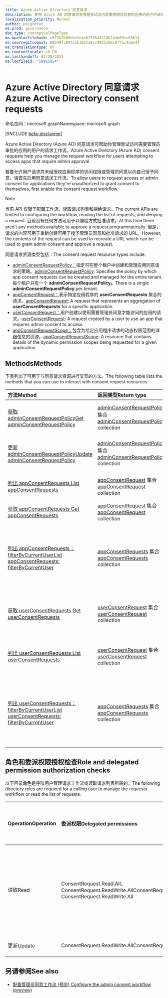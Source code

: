 ```yaml
---
title: Azure Active Directory 同意请求
description: 使用 Azure AD 同意请求来管理尝试访问需要管理员同意的应用的用户的请求工作流。
localization_priority: Normal
author: psignoret
ms.prod: governance
doc_type: conceptualPageType
ms.openlocfilehash: e572b2b80ebe2e4a62395431f8b24ab89cc63614
ms.sourcegitcommit: 68b49fc847ceb1032a9cc9821a9ec0f7ac4abe44
ms.translationtype: MT
ms.contentlocale: zh-CN
ms.lasthandoff: 03/20/2021
ms.locfileid: "50965054"
---
```

# <a name="azure-active-directory-consent-requests"></a><span data-ttu-id="2a439-103">Azure Active Directory 同意请求</span><span class="sxs-lookup"><span data-stu-id="2a439-103">Azure Active Directory consent requests</span></span>

<span data-ttu-id="2a439-104">命名空间：microsoft.graph</span><span class="sxs-lookup"><span data-stu-id="2a439-104">Namespace: microsoft.graph</span></span>

[!INCLUDE [beta-disclaimer](../../includes/beta-disclaimer.md)]

<span data-ttu-id="2a439-105">Azure Active Directory (Azure AD) 同意请求可帮助你管理尝试访问需要管理员审批的应用的用户的请求工作流。</span><span class="sxs-lookup"><span data-stu-id="2a439-105">Azure Active Directory (Azure AD) consent requests help you manage the request workflow for users attempting to access apps that require admin approval.</span></span>

<span data-ttu-id="2a439-106">若要允许用户请求其未经授权应用程序的访问权限或管理员同意以向自己授予同意，请首先启用同意请求工作流。</span><span class="sxs-lookup"><span data-stu-id="2a439-106">To allow users to request access or admin consent for applications they're unauthorized to grant consent to themselves, first enable the consent request workflow.</span></span> 

>[!NOTE]
><span data-ttu-id="2a439-107">当前 API 仅限于配置工作流、读取请求列表和拒绝请求。</span><span class="sxs-lookup"><span data-stu-id="2a439-107">The current APIs are limited to configuring the workflow, reading the list of requests, and denying a request.</span></span> <span data-ttu-id="2a439-108">目前没有任何方法可用于以编程方式批准请求。</span><span class="sxs-lookup"><span data-stu-id="2a439-108">At this time there aren’t any methods available to approve a request programmatically.</span></span> <span data-ttu-id="2a439-109">但是，请求的内容可用于重新创建可用于授予管理员同意和批准请求的 URL。</span><span class="sxs-lookup"><span data-stu-id="2a439-109">However, the contents of the request can be used to recreate a URL which can be used to grant admin consent and approve a request.</span></span>

<span data-ttu-id="2a439-110">同意请求资源类型包括：</span><span class="sxs-lookup"><span data-stu-id="2a439-110">The consent request resource types include:</span></span>

* <span data-ttu-id="2a439-111">[adminConsentRequestPolicy：](../resources/adminconsentrequestpolicy.md)指定可在整个租户中创建和管理应用同意请求的策略。</span><span class="sxs-lookup"><span data-stu-id="2a439-111">[adminConsentRequestPolicy](../resources/adminconsentrequestpolicy.md): Specifies the policy by which app consent requests can be created and managed for the entire tenant.</span></span> <span data-ttu-id="2a439-112">每个租户只有一个 **adminConsentRequestPolicy。**</span><span class="sxs-lookup"><span data-stu-id="2a439-112">There is a single **adminConsentRequestPolicy** per tenant.</span></span>
* <span data-ttu-id="2a439-113">[appConsentRequest：](../resources/appconsentrequest.md)表示特定应用程序的 **userConsentRequests** 聚合的请求。</span><span class="sxs-lookup"><span data-stu-id="2a439-113">[appConsentRequest](../resources/appconsentrequest.md): A request that represents an aggregation of **userConsentRequests** for a specific application.</span></span>
* <span data-ttu-id="2a439-114">[userConsentRequest：](../resources/userconsentrequest.md)用户创建以使用需要管理员同意才能访问的应用的请求。</span><span class="sxs-lookup"><span data-stu-id="2a439-114">[userConsentRequest](../resources/userconsentrequest.md): A request created by a user to use an app that requires admin consent to access.</span></span>
* <span data-ttu-id="2a439-115">[appConsentRequestScope：](../resources/appconsentrequestscope.md)包含为给定应用程序请求的动态权限范围的详细信息的资源。</span><span class="sxs-lookup"><span data-stu-id="2a439-115">[appConsentRequestScope](../resources/appconsentrequestscope.md): A resource that contains details of the dynamic permission scopes being requested for a given application.</span></span>  


## <a name="methods"></a><span data-ttu-id="2a439-116">Methods</span><span class="sxs-lookup"><span data-stu-id="2a439-116">Methods</span></span>

<span data-ttu-id="2a439-117">下表列出了可用于与同意请求资源进行交互的方法。</span><span class="sxs-lookup"><span data-stu-id="2a439-117">The following table lists the methods that you can use to interact with consent request resources.</span></span>

| <span data-ttu-id="2a439-118">方法</span><span class="sxs-lookup"><span data-stu-id="2a439-118">Method</span></span>           | <span data-ttu-id="2a439-119">返回类型</span><span class="sxs-lookup"><span data-stu-id="2a439-119">Return type</span></span>    |<span data-ttu-id="2a439-120">说明</span><span class="sxs-lookup"><span data-stu-id="2a439-120">Description</span></span>|
|:---------------|:--------|:----------|
|[<span data-ttu-id="2a439-121">获取 adminConsentRequestPolicy</span><span class="sxs-lookup"><span data-stu-id="2a439-121">Get adminConsentRequestPolicy</span></span>](../api/adminconsentrequestpolicy-get.md) | <span data-ttu-id="2a439-122">[adminConsentRequestPolicy](adminconsentrequestpolicy.md) 集合</span><span class="sxs-lookup"><span data-stu-id="2a439-122">[adminConsentRequestPolicy](adminconsentrequestpolicy.md) collection</span></span> | <span data-ttu-id="2a439-123">读取 [adminConsentRequestPolicy 的属性](adminconsentrequestpolicy.md)</span><span class="sxs-lookup"><span data-stu-id="2a439-123">Read the properties of the [adminConsentRequestPolicy](adminconsentrequestpolicy.md)</span></span> |
|[<span data-ttu-id="2a439-124">更新 adminConsentRequestPolicy</span><span class="sxs-lookup"><span data-stu-id="2a439-124">Update adminConsentRequestPolicy</span></span>](../api/adminconsentrequestpolicy-update.md) | <span data-ttu-id="2a439-125">[adminConsentRequestPolicy](adminconsentrequestpolicy.md) 集合</span><span class="sxs-lookup"><span data-stu-id="2a439-125">[adminConsentRequestPolicy](adminconsentrequestpolicy.md) collection</span></span> | <span data-ttu-id="2a439-126">设置 [adminConsentRequestPolicy 的配置](adminconsentrequestpolicy.md)</span><span class="sxs-lookup"><span data-stu-id="2a439-126">Set configurations for the [adminConsentRequestPolicy](adminconsentrequestpolicy.md)</span></span> |
|[<span data-ttu-id="2a439-127">列出 appConsentRequests </span><span class="sxs-lookup"><span data-stu-id="2a439-127">List appConsentRequests </span></span>](../api/appconsentrequest-list.md) | <span data-ttu-id="2a439-128">[appConsentRequest](appconsentrequest.md) 集合</span><span class="sxs-lookup"><span data-stu-id="2a439-128">[appConsentRequest](appconsentrequest.md) collection</span></span> | <span data-ttu-id="2a439-129">检索所有 [appConsentRequests 的列表](appconsentrequest.md)</span><span class="sxs-lookup"><span data-stu-id="2a439-129">Retrieve a list of all [appConsentRequests](appconsentrequest.md)</span></span> |
|[<span data-ttu-id="2a439-130">获取 appConsentRequests </span><span class="sxs-lookup"><span data-stu-id="2a439-130">Get appConsentRequests </span></span>](../api/appconsentrequest-get.md) | <span data-ttu-id="2a439-131">[appConsentRequest](appconsentrequest.md) 集合</span><span class="sxs-lookup"><span data-stu-id="2a439-131">[appConsentRequest](appconsentrequest.md) collection</span></span> | <span data-ttu-id="2a439-132">读取给定的 [appConsentRequest](appconsentrequest.md)</span><span class="sxs-lookup"><span data-stu-id="2a439-132">Read a given [appConsentRequest](appconsentrequest.md)</span></span> |
|[<span data-ttu-id="2a439-133">列出 appConsentRequests：filterByCurrentUser</span><span class="sxs-lookup"><span data-stu-id="2a439-133">List appConsentRequests: filterByCurrentUser</span></span>](../api/appconsentrequest-filterByCurrentUser.md) | <span data-ttu-id="2a439-134">[appConsentRequests](../resources/appconsentrequest.md) 集合</span><span class="sxs-lookup"><span data-stu-id="2a439-134">[appConsentRequests](../resources/appconsentrequest.md) collection</span></span> | <span data-ttu-id="2a439-135">读取 [appConsentRequests](../resources/appconsentrequest.md) 的属性，当前用户是审阅者，并且用户同意请求的状态为 `InProgress` 。</span><span class="sxs-lookup"><span data-stu-id="2a439-135">Read the properties of the [appConsentRequests](../resources/appconsentrequest.md) for which the current user is the reviewer and the status of the user consent request is `InProgress`.</span></span> |
|[<span data-ttu-id="2a439-136">获取 userConsentRequests </span><span class="sxs-lookup"><span data-stu-id="2a439-136">Get userConsentRequests </span></span>](../api/userconsentrequest-get.md) | <span data-ttu-id="2a439-137">[userConsentRequest](userconsentrequest.md) 集合</span><span class="sxs-lookup"><span data-stu-id="2a439-137">[userConsentRequest](userconsentrequest.md) collection</span></span> | <span data-ttu-id="2a439-138">检索给定[appConsentRequest 的给定 userConsentRequests](userconsentrequest.md) [](appconsentrequest.md)</span><span class="sxs-lookup"><span data-stu-id="2a439-138">Retrieve a given [userConsentRequests](userconsentrequest.md) for a given [appConsentRequest](appconsentrequest.md)</span></span> |
|[<span data-ttu-id="2a439-139">列出 userConsentRequests </span><span class="sxs-lookup"><span data-stu-id="2a439-139">List userConsentRequests </span></span>](../api/userconsentrequest-list.md) | <span data-ttu-id="2a439-140">[userConsentRequest](userconsentrequest.md) 集合</span><span class="sxs-lookup"><span data-stu-id="2a439-140">[userConsentRequest](userconsentrequest.md) collection</span></span> | <span data-ttu-id="2a439-141">检索给定 [appConsentRequest 的 all userConsentRequests](userconsentrequest.md) [列表](appconsentrequest.md)</span><span class="sxs-lookup"><span data-stu-id="2a439-141">Retrieve a list of all [userConsentRequests](userconsentrequest.md) for a given [appConsentRequest](appconsentrequest.md)</span></span> |
|[<span data-ttu-id="2a439-142">列出 userConsentRequests：filterByCurrentUser</span><span class="sxs-lookup"><span data-stu-id="2a439-142">List userConsentRequests: filterByCurrentUser</span></span>](../api/userconsentrequest-filterByCurrentUser.md) | <span data-ttu-id="2a439-143">[appConsentRequests](../resources/userconsentrequest.md) 集合</span><span class="sxs-lookup"><span data-stu-id="2a439-143">[appConsentRequests](../resources/userconsentrequest.md) collection</span></span> | <span data-ttu-id="2a439-144">读取当前用户是审阅者的 [userConsentRequests](../resources/userconsentrequest.md) 的属性，并且用户同意请求的状态为 `InProgress` 。</span><span class="sxs-lookup"><span data-stu-id="2a439-144">Read the properties of the [userConsentRequests](../resources/userconsentrequest.md) for which the current user is the reviewer and the status of the user consent request is `InProgress`.</span></span> |

## <a name="role-and-delegated-permission-authorization-checks"></a><span data-ttu-id="2a439-145">角色和委派权限授权检查</span><span class="sxs-lookup"><span data-stu-id="2a439-145">Role and delegated permission authorization checks</span></span>

<span data-ttu-id="2a439-146">以下目录角色是呼叫用户管理请求工作流或读取请求列表所需的。</span><span class="sxs-lookup"><span data-stu-id="2a439-146">The following directory roles are required for a calling user to manage the requests workflow or read the list of requests.</span></span>

| <span data-ttu-id="2a439-147">Operation</span><span class="sxs-lookup"><span data-stu-id="2a439-147">Operation</span></span> | <span data-ttu-id="2a439-148">委派权限</span><span class="sxs-lookup"><span data-stu-id="2a439-148">Delegated permissions</span></span> | <span data-ttu-id="2a439-149">呼叫用户的必需目录角色</span><span class="sxs-lookup"><span data-stu-id="2a439-149">Required directory role of the calling user</span></span> |
|:------------------|:------------|:--------------------------------------------|
| <span data-ttu-id="2a439-150">读取</span><span class="sxs-lookup"><span data-stu-id="2a439-150">Read</span></span> | <span data-ttu-id="2a439-151">ConsentRequest.Read.All、ConsentRequest.ReadWrite.All</span><span class="sxs-lookup"><span data-stu-id="2a439-151">ConsentRequest.Read.All, ConsentRequest.ReadWrite.All</span></span> | <span data-ttu-id="2a439-152">全局管理员、全局读者、云应用管理员和应用程序管理员</span><span class="sxs-lookup"><span data-stu-id="2a439-152">Global Administrator, Global Reader, Cloud App Administrator, and Application Administrator</span></span> |
| <span data-ttu-id="2a439-153">更新</span><span class="sxs-lookup"><span data-stu-id="2a439-153">Update</span></span> | <span data-ttu-id="2a439-154">ConsentRequest.ReadWrite.All</span><span class="sxs-lookup"><span data-stu-id="2a439-154">ConsentRequest.ReadWrite.All</span></span> |<span data-ttu-id="2a439-155">全局管理员</span><span class="sxs-lookup"><span data-stu-id="2a439-155">Global Administrator</span></span> |

## <a name="see-also"></a><span data-ttu-id="2a439-156">另请参阅</span><span class="sxs-lookup"><span data-stu-id="2a439-156">See also</span></span>

- [<span data-ttu-id="2a439-157">配置管理员同意工作流 (预览) </span><span class="sxs-lookup"><span data-stu-id="2a439-157">Configure the admin consent workflow (preview)</span></span>](/azure/active-directory/manage-apps/configure-admin-consent-workflow?preserve-view=true)


<!--
{
  "type": "#page.annotation",
  "description": "Service root",
  "keywords": "",
  "section": "documentation",
  "tocPath": "",
  "suppressions": []
}
-->
